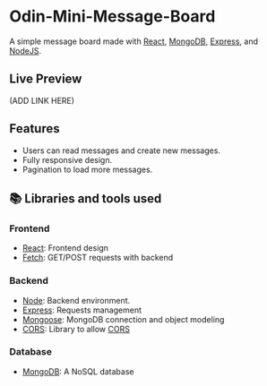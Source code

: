 # Odin-Mini-Message-Board

A simple message board made with [React](https://es.reactjs.org/), [MongoDB](https://www.mongodb.com/), [Express](https://expressjs.com/), and [NodeJS](https://nodejs.dev/).

## Live Preview
(ADD LINK HERE)

## Features

- Users can read messages and create new messages.
- Fully responsive design.
- Pagination to load more messages.

## 📚 Libraries and tools used
### Frontend
- [React](https://reactjs.org/): Frontend design
- [Fetch](https://developer.mozilla.org/en-US/docs/Web/API/Fetch_API): GET/POST requests with backend

### Backend
- [Node](https://nodejs.dev/): Backend environment.
- [Express](https://expressjs.com/es/): Requests management
- [Mongoose](https://mongoosejs.com/): MongoDB connection and object modeling
- [CORS](https://www.npmjs.com/package/cors): Library to allow [CORS](https://en.wikipedia.org/wiki/Cross-origin_resource_sharing)

### Database
- [MongoDB](https://www.mongodb.com/): A NoSQL database
